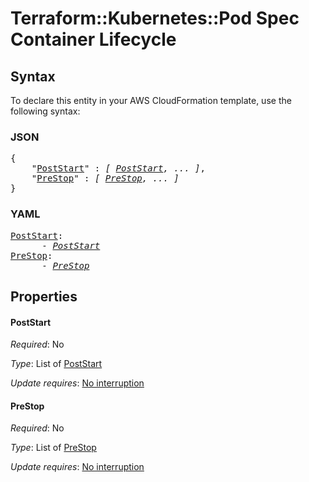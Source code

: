 # Terraform::Kubernetes::Pod Spec Container Lifecycle

## Syntax

To declare this entity in your AWS CloudFormation template, use the following syntax:

### JSON

<pre>
{
    "<a href="#poststart" title="PostStart">PostStart</a>" : <i>[ <a href="spec-container-lifecycle-poststart.md">PostStart</a>, ... ]</i>,
    "<a href="#prestop" title="PreStop">PreStop</a>" : <i>[ <a href="spec-container-lifecycle-prestop.md">PreStop</a>, ... ]</i>
}
</pre>

### YAML

<pre>
<a href="#poststart" title="PostStart">PostStart</a>: <i>
      - <a href="spec-container-lifecycle-poststart.md">PostStart</a></i>
<a href="#prestop" title="PreStop">PreStop</a>: <i>
      - <a href="spec-container-lifecycle-prestop.md">PreStop</a></i>
</pre>

## Properties

#### PostStart

_Required_: No

_Type_: List of <a href="spec-container-lifecycle-poststart.md">PostStart</a>

_Update requires_: [No interruption](https://docs.aws.amazon.com/AWSCloudFormation/latest/UserGuide/using-cfn-updating-stacks-update-behaviors.html#update-no-interrupt)

#### PreStop

_Required_: No

_Type_: List of <a href="spec-container-lifecycle-prestop.md">PreStop</a>

_Update requires_: [No interruption](https://docs.aws.amazon.com/AWSCloudFormation/latest/UserGuide/using-cfn-updating-stacks-update-behaviors.html#update-no-interrupt)

